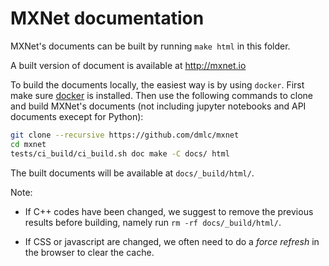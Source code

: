 # MXNet documentation

MXNet's documents can be built by running `make html` in this folder.

A built version of document is available at http://mxnet.io

To build the documents locally, the easiest way is by using `docker`. First make
sure [docker](docker.com) is installed. Then use the following commands to clone and
build MXNet's documents (not including jupyter notebooks and API documents
execept for Python):

```bash
git clone --recursive https://github.com/dmlc/mxnet
cd mxnet
tests/ci_build/ci_build.sh doc make -C docs/ html
```

The built documents will be available at `docs/_build/html/`.

Note:

- If C++ codes have been changed, we suggest to remove the previous results before
  building, namely run `rm -rf docs/_build/html/`.

- If CSS or javascript are changed, we often need to do a *force refresh* in the
  browser to clear the cache.
